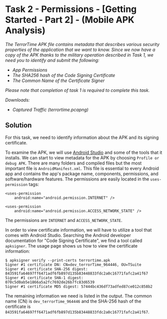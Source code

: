 # Task 2 - Permissions - [Getting Started - Part 2] - (Mobile APK Analysis)

*The TerrorTime APK file contains metadata that describes various security properties of the application that we want to know. Since we now have a copy of the APK thanks to the military operation described in Task 1, we need you to identify and submit the following:*

* *App Permissions*
* *The SHA256 hash of the Code Signing Certificate*
* *The Common Name of the Certificate Signer*

*Please note that completion of task 1 is required to complete this task.*

*Downloads:*

* *Captured Traffic (terrortime.pcapng)*

## Solution

For this task, we need to identify information about the APK and its signing certificate.

To examine the APK, we will use [Android Studio](https://developer.android.com/studio) and some of the tools that it installs. We can start to view metadata for the APK by choosing `Profile or debug APK`. There are many folders and compiled files but the most important file is `AndroidManifest.xml`. This file is essential to every Android app and contains the app's package name, components, permissions, and software/hardware features. The permissions are easily located in the `uses-permission` tags:

```
<uses-permission
    android:name="android.permission.INTERNET" />

<uses-permission
    android:name="android.permission.ACCESS_NETWORK_STATE" />
```

The permissions are `INTERNET` and `ACCESS_NETWORK_STATE`.

In order to view certificate information, we will have to utilize a tool that comes with Android Studio. Searching the Android developer documentation for "Code Signing Certificate", we find a tool called `apksigner`. The usage page shows us how to view the certificate information:

```
$ apksigner verify --print-certs terrortime.apk
Signer #1 certificate DN: CN=dev_terrorTime_964446, OU=TSuite
Signer #1 certificate SHA-256 digest: 843591fa64697ff6471adf6fb897d135b83448833fdc2a0c16771fafc2a41f67
Signer #1 certificate SHA-1 digest: 070c5d0ab5e1866a5a2fc7692de26b7fc83d6539
Signer #1 certificate MD5 digest: 57444bc436df73adfed87ce012c858b2
```

The remaining information we need is listed in the output. The common name (CN) is `dev_terrorTime_964446` and the SHA-256 hash of the certificate is `843591fa64697ff6471adf6fb897d135b83448833fdc2a0c16771fafc2a41f67`.
